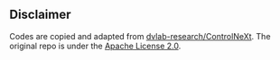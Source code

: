 ## Disclaimer

Codes are copied and adapted from [dvlab-research/ControlNeXt](https://github.com/dvlab-research/ControlNeXt).
The original repo is under the [Apache License 2.0](https://github.com/dvlab-research/ControlNeXt/blob/main/LICENSE).
